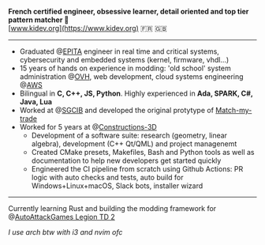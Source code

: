 **French certified engineer, obsessive learner, detail oriented and top tier pattern matcher 🧩**  
[www.kidev.org](https://www.kidev.org) 🇫🇷 🇬🇧
____
* Graduated @[EPITA]() engineer in real time and critical systems, cybersecurity and embedded systems (kernel, firmware, vhdl...)
* 15 years of hands on experience in modding: 'old school' system administration @[OVH](https://www.ovhcloud.com/), web development, cloud systems engineering @[AWS](https://aws.amazon.com/)
* Bilingual in **C, C++, JS, Python**. Highly experienced in **Ada, SPARK, C#, Java, Lua**
* Worked at @[SGCIB](https://wholesale.banking.societegenerale.com/) and developed the original protytype of [Match-my-trade](https://tradematch.sgmarkets.com/whiteapp/#/matchmytrade)
* Worked for 5 years at @[Constructions-3D](https://www.constructions-3d.com/)
  - Development of a software suite: research (geometry, linear algebra), development (C++ Qt/QML) and project managenemt
  - Created CMake presets, Makefiles, Bash and Python tools as well as documentation to help new developers get started quickly
  - Engineered the CI pipeline from scratch using Github Actions: PR logic with auto checks and tests, auto build for Windows+Linux+macOS, Slack bots, installer wizard
____
Currently learning Rust and building the modding framework for @[AutoAttackGames Legion TD 2](https://beta.legiontd2.com/)

*I use arch btw*
*with i3 and nvim ofc*
